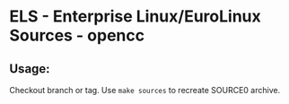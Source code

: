 # ELS - Enterprise Linux/EuroLinux Sources - opencc
 
## Usage:
  Checkout branch or tag. Use `make sources` to recreate  SOURCE0 archive.
